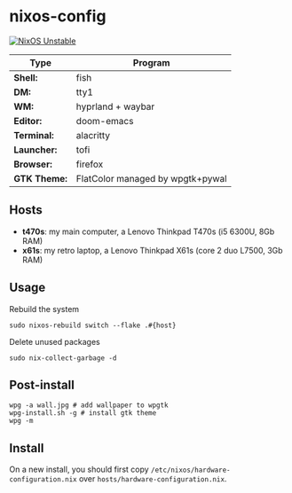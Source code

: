 # nixos-config

[![NixOS Unstable](https://img.shields.io/badge/NixOS-unstable-blue.svg?style=flat-square&logo=NixOS&logoColor=white)](https://nixos.org)

| Type           | Program                           |
|----------------|-----------------------------------|
| **Shell:**     | fish                              |
| **DM:**        | tty1                              |
| **WM:**        | hyprland + waybar                 |
| **Editor:**    | doom-emacs                        |
| **Terminal:**  | alacritty                         |
| **Launcher:**  | tofi                              |
| **Browser:**   | firefox                           |
| **GTK Theme:** | FlatColor managed by wpgtk+pywal  |

## Hosts

- **t470s**: my main computer, a Lenovo Thinkpad T470s (i5 6300U, 8Gb RAM)
- **x61s**: my retro laptop, a Lenovo Thinkpad X61s (core 2 duo L7500, 3Gb RAM)

## Usage

Rebuild the system

```
sudo nixos-rebuild switch --flake .#{host}
```

Delete unused packages

```
sudo nix-collect-garbage -d
```

## Post-install

```
wpg -a wall.jpg # add wallpaper to wpgtk
wpg-install.sh -g # install gtk theme
wpg -m
```

## Install

On a new install, you should first copy `/etc/nixos/hardware-configuration.nix` over `hosts/hardware-configuration.nix`.
